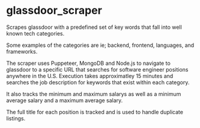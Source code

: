 # glassdoor_scraper
Scrapes glassdoor with a predefined set of key words that fall into well known tech categories. 

Some examples of the categories are ie; backend, frontend, languages, and frameworks.

The scraper uses Puppeteer, MongoDB and Node.js to navigate to glassdoor to a specific URL that searches for software engineer positions anywhere in the U.S.
Execution takes approximatley 15 minutes and searches the job description for keywords that exist within each category. 

It also tracks the minimum and maximum salarys as well as a minimum average salary and a maximum average salary.

The full title for each position is tracked and is used to handle duplicate listings.
